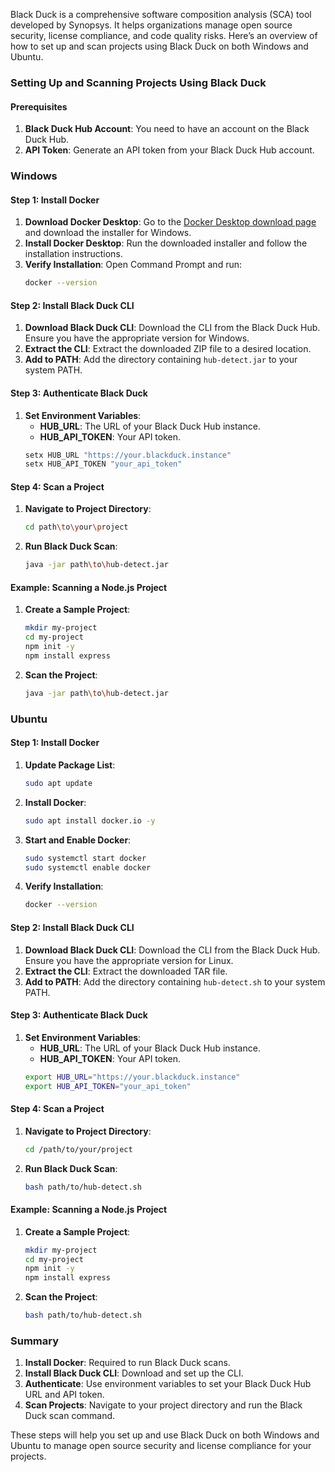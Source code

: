 Black Duck is a comprehensive software composition analysis (SCA) tool developed by Synopsys. It helps organizations manage open source security, license compliance, and code quality risks. Here’s an overview of how to set up and scan projects using Black Duck on both Windows and Ubuntu.

### Setting Up and Scanning Projects Using Black Duck

#### Prerequisites
1. **Black Duck Hub Account**: You need to have an account on the Black Duck Hub.
2. **API Token**: Generate an API token from your Black Duck Hub account.

### Windows

#### Step 1: Install Docker
1. **Download Docker Desktop**: Go to the [Docker Desktop download page](https://www.docker.com/products/docker-desktop) and download the installer for Windows.
2. **Install Docker Desktop**: Run the downloaded installer and follow the installation instructions.
3. **Verify Installation**: Open Command Prompt and run:
   ```sh
   docker --version
   ```

#### Step 2: Install Black Duck CLI
1. **Download Black Duck CLI**: Download the CLI from the Black Duck Hub. Ensure you have the appropriate version for Windows.
2. **Extract the CLI**: Extract the downloaded ZIP file to a desired location.
3. **Add to PATH**: Add the directory containing `hub-detect.jar` to your system PATH.

#### Step 3: Authenticate Black Duck
1. **Set Environment Variables**:
   - **HUB_URL**: The URL of your Black Duck Hub instance.
   - **HUB_API_TOKEN**: Your API token.
   ```sh
   setx HUB_URL "https://your.blackduck.instance"
   setx HUB_API_TOKEN "your_api_token"
   ```

#### Step 4: Scan a Project
1. **Navigate to Project Directory**:
   ```sh
   cd path\to\your\project
   ```
2. **Run Black Duck Scan**:
   ```sh
   java -jar path\to\hub-detect.jar
   ```

#### Example: Scanning a Node.js Project
1. **Create a Sample Project**:
   ```sh
   mkdir my-project
   cd my-project
   npm init -y
   npm install express
   ```
2. **Scan the Project**:
   ```sh
   java -jar path\to\hub-detect.jar
   ```

### Ubuntu

#### Step 1: Install Docker
1. **Update Package List**:
   ```sh
   sudo apt update
   ```
2. **Install Docker**:
   ```sh
   sudo apt install docker.io -y
   ```
3. **Start and Enable Docker**:
   ```sh
   sudo systemctl start docker
   sudo systemctl enable docker
   ```
4. **Verify Installation**:
   ```sh
   docker --version
   ```

#### Step 2: Install Black Duck CLI
1. **Download Black Duck CLI**: Download the CLI from the Black Duck Hub. Ensure you have the appropriate version for Linux.
2. **Extract the CLI**: Extract the downloaded TAR file.
3. **Add to PATH**: Add the directory containing `hub-detect.sh` to your system PATH.

#### Step 3: Authenticate Black Duck
1. **Set Environment Variables**:
   - **HUB_URL**: The URL of your Black Duck Hub instance.
   - **HUB_API_TOKEN**: Your API token.
   ```sh
   export HUB_URL="https://your.blackduck.instance"
   export HUB_API_TOKEN="your_api_token"
   ```

#### Step 4: Scan a Project
1. **Navigate to Project Directory**:
   ```sh
   cd /path/to/your/project
   ```
2. **Run Black Duck Scan**:
   ```sh
   bash path/to/hub-detect.sh
   ```

#### Example: Scanning a Node.js Project
1. **Create a Sample Project**:
   ```sh
   mkdir my-project
   cd my-project
   npm init -y
   npm install express
   ```
2. **Scan the Project**:
   ```sh
   bash path/to/hub-detect.sh
   ```

### Summary

1. **Install Docker**: Required to run Black Duck scans.
2. **Install Black Duck CLI**: Download and set up the CLI.
3. **Authenticate**: Use environment variables to set your Black Duck Hub URL and API token.
4. **Scan Projects**: Navigate to your project directory and run the Black Duck scan command.

These steps will help you set up and use Black Duck on both Windows and Ubuntu to manage open source security and license compliance for your projects.